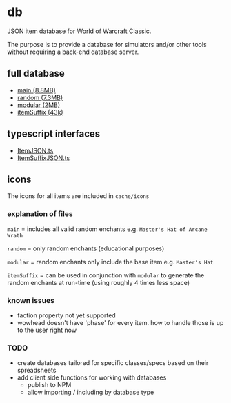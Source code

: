 # db

JSON item database for World of Warcraft Classic.

The purpose is to provide a database for simulators and/or other tools without requiring a back-end database server. 


## full database

- [main (8.8MB)](https://ultrabis.github.io/db/full/item.json)
- [random (7.3MB)](https://ultrabis.github.io/db/full/item-random.json)
- [modular (2MB)](https://ultrabis.github.io/db/full/item-modular.json)
- [itemSuffix (43k)](https://ultrabis.github.io/db/full/itemSuffix.json)

## typescript interfaces

- [ItemJSON.ts](https://ultrabis.github.io/db/ItemJSON.ts)
- [ItemSuffixJSON.ts](https://ultrabis.github.io/db/ItemSuffixJSON.ts)

## icons

The icons for all items are included in `cache/icons`

### explanation of files

`main` = includes all valid random enchants e.g. `Master's Hat of Arcane Wrath`

`random` = only random enchants (educational purposes)

`modular` = random enchants only include the base item e.g. `Master's Hat`

`itemSuffix` = can be used in conjunction with `modular` to generate the random enchants at run-time (using roughly 4 times less space) 

### known issues

- faction property not yet supported
- wowhead doesn't have 'phase' for every item. how to handle those is up to the user right now 

### TODO

- create databases tailored for specific classes/specs based on their spreadsheets
- add client side functions for working with databases
  - publish to NPM
  - allow importing / including by database type 
